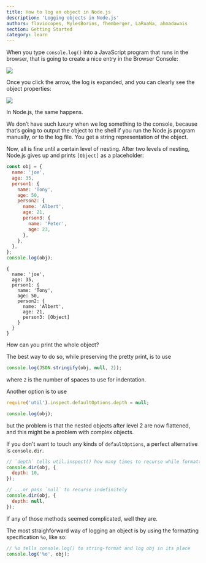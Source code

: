 ```yaml
---
title: How to log an object in Node.js
description: 'Logging objects in Node.js'
authors: flaviocopes, MylesBorins, fhemberger, LaRuaNa, ahmadawais
section: Getting Started
category: learn
---
```


When you type `console.log()` into a JavaScript program that runs in the browser, that is going to create a nice entry in the Browser Console:

![](console-log-browser.png)

Once you click the arrow, the log is expanded, and you can clearly see the object properties:

![](console-log-browser-expanded.png)

In Node.js, the same happens.

We don’t have such luxury when we log something to the console, because that’s going to output the object to the shell if you run the Node.js program manually, or to the log file. You get a string representation of the object.

Now, all is fine until a certain level of nesting. After two levels of nesting, Node.js gives up and prints `[Object]` as a placeholder:

```js
const obj = {
  name: 'joe',
  age: 35,
  person1: {
    name: 'Tony',
    age: 50,
    person2: {
      name: 'Albert',
      age: 21,
      person3: {
        name: 'Peter',
        age: 23,
      },
    },
  },
};
console.log(obj);
```

```console
{
  name: 'joe',
  age: 35,
  person1: {
    name: 'Tony',
    age: 50,
    person2: {
      name: 'Albert',
      age: 21,
      person3: [Object]
    }
  }
}
```

How can you print the whole object?

The best way to do so, while preserving the pretty print, is to use

```js
console.log(JSON.stringify(obj, null, 2));
```

where `2` is the number of spaces to use for indentation.

Another option is to use

```js
require('util').inspect.defaultOptions.depth = null;

console.log(obj);
```

but the problem is that the nested objects after level 2 are now flattened, and this might be a problem with complex objects.

If you don't want to touch any kinds of `defaultOptions`, a perfect alternative is `console.dir`.

```js
// `depth` tells util.inspect() how many times to recurse while formatting the object, default is 2
console.dir(obj, {
  depth: 10,
});

// ...or pass `null` to recurse indefinitely
console.dir(obj, {
  depth: null,
});
```

If any of those methods seemed complicated, well they are.

The most straighforward way of logging an object is by using the formatting specification `%o`, like so:

```js
// %o tells console.log() to string-format and log obj in its place
console.log('%o', obj);
```
